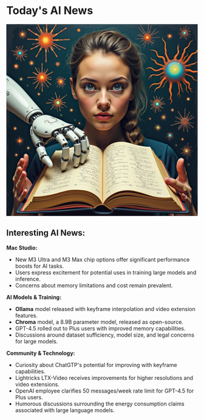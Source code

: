 
# Today's AI News

![Todays Image](pictures/20250307_101423.png)

## Interesting AI News:

**Mac Studio:**

- New M3 Ultra and M3 Max chip options offer significant performance boosts for AI tasks.
- Users express excitement for potential uses in training large models and inference.
- Concerns about memory limitations and cost remain prevalent.

**AI Models & Training:**

- **Ollama** model released with keyframe interpolation and video extension features.
- **Chroma** model, a 8.9B parameter model, released as open-source.
- GPT-4.5 rolled out to Plus users with improved memory capabilities.
- Discussions around dataset sufficiency, model size, and legal concerns for large models.

**Community & Technology:**

- Curiosity about ChatGTP's potential for improving with keyframe capabilities.
- Lightricks LTX-Video receives improvements for higher resolutions and video extensions.
- OpenAI employee clarifies 50 messages/week rate limit for GPT-4.5 for Plus users.
- Humorous discussions surrounding the energy consumption claims associated with large language models.
